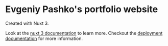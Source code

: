 # Evgeniy Pashko's portfolio website

Created with Nuxt 3.

Look at the [nuxt 3 documentation](https://v3.nuxtjs.org) to learn more.
Checkout the [deployment documentation](https://v3.nuxtjs.org/guide/deploy/presets) for more information.
